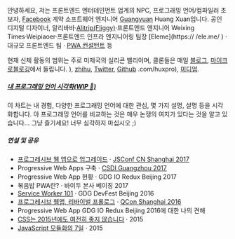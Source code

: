 안녕하세요, 저는 프론트엔드 엔터테인먼트 업계의 NPC, 프로그래밍 언어/컴파일러 초보자, [Facebook](https://www.facebook.com/) 계약 소프트웨어 엔지니어 [Guangyuan](https://www.facebook.com/) Huang Xuan입니다. 공인 디지털 디자이너, 알리바바·[Alitrip(Fliggy)](http://alitrip.com)·프론트엔드 엔지니어 Weixing Times·Weipiaoer·프론트엔드 인프라 엔지니어링 팀장 [Eleme](https:// /ele.me/ ) · 대규모 프론트엔드 팀 · [PWA 컨설턴트](https://medium.com/elemefe/upgrading-ele-me-to-progressive-web-app-2a446832e509) 등

현재 신체 활동의 범위는 주로 미제국의 실리콘 밸리이며, 클론들은 매일 [블로그](https://huangxuan.me), [마이크로블로깅](https://weibo.com/huxpro)에서 들립니다. ), [zhihu](https://www.zhihu.com/people/huxpro/pins/posts), [Twitter](https://twitter.com/Huxpro/), [Github](https://github) .com/huxpro), [ 미디엄](https://medium.com/@Huxpro).


##### [내 프로그래밍 언어 시각화(WIP 🚧)](https://huangxuan.me/2020/05/05/pl-chart/)

이 차트는 내 경험, 다양한 프로그래밍 언어에 대한 관심, 몇 가지 설명, 설명 등을 시각화합니다. 아 프로그래밍 언어를 비교하는 것은 매우 논쟁의 여지가 있다는 것을 알고 있습니다... 그냥 즐기세요! 너무 심각하지 마십시오 ;)


##### 연설 및 공유

- [프로그레시브 웹 앱으로 업그레이드][9] · [JSConf CN Shanghai 2017](http://2017.jsconf.cn/)
- Progressive Web Apps 구축 · [CSDI Guangzhou 2017](http://www.csdisummit.com/)
- Progressive Web App 현황 · GDG IO Redux Beijing 2017
- 볶음밥 PWA란? · 바이두 본사 베이징 2017
- [Service Worker 101][5] · GDG DevFest Beijing 2016
- [프로그레시브 웹앱, 리바이벌 프롤로그][4] · [QCon Shanghai 2016](http://2016.qconshanghai.com/presentation/3111)
- Progressive Web App GDG IO Redux Beijing 2016에 대한 나의 견해
- [CSS는 2015년에도 여전히 좋지 않습니다][2] · 2015
- [JavaScript 모듈화의 7일][1] · 2015

[1]: //huangxuan.me/2015/07/09/js-module-7day/
[2]: //huangxuan.me/2015/12/28/css-sucks-2015/
[3]: //huangxuan.me/2016/06/05/pwa-in-my-pov/
[4]: //huangxuan.me/2016/10/20/pwa-qcon2016/
[5]: //huangxuan.me/2016/11/20/sw-101-gdgdf/
[6]: https://yanshuo.io/assets/player/?deck=58ac8598b123db0067292f92 "PWA 리해싱"
[7]: https://yanshuo.io/assets/player/?deck=593ad6fbfe88c2006a0a0d6d "PWA의 상태"
[8]: https://yanshuo.io/assets/player/?deck=594d673d570c357d0698a950 "PWA 구축"
[9]: //huangxuan.me/jsconfcn2017/
